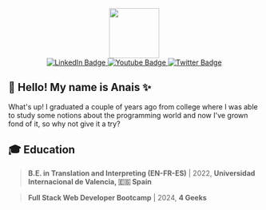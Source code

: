 <div id="header" align="center">
  <img src="https://media2.giphy.com/media/v1.Y2lkPTc5MGI3NjExMDFpOTlheGFrMXNtZGEzNnBicTJnMGtscWo4bWNkcm53Mjk1ZmlrbiZlcD12MV9pbnRlcm5hbF9naWZfYnlfaWQmY3Q9Zw/eDDrmbtY0aSAII8ffT/giphy.gif" width="100"/>
</div>

<div id="badges" align="center">
  <a href="https://www.linkedin.com/in/anaispjimenez/">
    <img src="https://img.shields.io/badge/LinkedIn-blue?style=for-the-badge&logo=linkedin&logoColor=white" alt="LinkedIn Badge"/>
  </a>
  <a href="https://youtube.com">
    <img src="https://img.shields.io/badge/YouTube-red?style=for-the-badge&logo=youtube&logoColor=white" alt="Youtube Badge"/>
  </a>
  <a href="https://twitter.com/">
    <img src="https://img.shields.io/badge/Twitter-blue?style=for-the-badge&logo=twitter&logoColor=white" alt="Twitter Badge"/>
  </a>

</div>

<div align="center">
<img src="https://komarev.com/ghpvc/?username=anaispj&style=flat-square&color=blue" alt=""/>
</div>

## 👋 Hello! My name is Anais ✨   

What's up! I graduated a couple of years ago from college where I was able to study some notions about the programming world and now I've grown fond of it, so why not give it a try?


## 🎓 Education

> **B.E. in Translation and Interpreting (EN-FR-ES)** |  2022,  **Universidad Internacional de Valencia, 🇪🇸 Spain**

> **Full Stack Web Developer Bootcamp** |  2024,  **4 Geeks**



<!--
**anaispj/anaispj** is a ✨ _special_ ✨ repository because its `README.md` (this file) appears on your GitHub profile.

Here are some ideas to get you started:

- 🔭 I’m currently working on ...
- 🌱 I’m currently learning ...
- 👯 I’m looking to collaborate on ...
- 🤔 I’m looking for help with ...
- 💬 Ask me about ...
- 📫 How to reach me: ...
- 😄 Pronouns: ...
- ⚡ Fun fact: ...
-->
